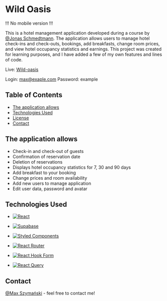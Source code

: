 
# Wild Oasis

!!! No mobile version !!!

This is a hotel management application developed during a course by [@Jonas Schmedtmann](https://github.com/jonasschmedtmann).
The application allows users to manage hotel check-ins and check-outs, bookings, add breakfasts, change room prices, and view hotel occupancy statistics and earnings. 
This project was created for learning purposes, and I have added a few of my own features and lines of code.

Live: [Wild-oasis](https://bookings-wild.netlify.app)

Login: max@exaple.com
Password: example



## Table of Contents

- [The application allows](#the-application-allows)
- [Technologies Used](#technologies-used)
- [License](#license)
- [Contact](#contact)



## The application allows

- Check-in and check-out of guests
- Confirmation of reservation date
- Deletion of reservations
- Displays hotel occupancy statistics for 7, 30 and 90 days
- Add breakfast to your booking
- Change prices and room availability
- Add new users to manage application
- Edit user data, password and avatar



## Technologies Used

- [![React](https://img.shields.io/badge/react-%2320232a.svg?style=for-the-badge&logo=react&logoColor=%2361DAFB)](https://react.dev)
  
- [![Supabase](https://img.shields.io/badge/Supabase-3ECF8E?style=for-the-badge&logo=supabase&logoColor=white)](https://supabase.com/)
  
- [![Styled Components](https://img.shields.io/badge/styled--components-DB7093?style=for-the-badge&logo=styled-components&logoColor=white)](https://styled-components.com/)
  
- [![React Router](https://img.shields.io/badge/React_Router-CA4245?style=for-the-badge&logo=react-router&logoColor=white)](https://reactrouter.com/en/main)
  
- [![React Hook Form](https://img.shields.io/badge/React%20Hook%20Form-%23EC5990.svg?style=for-the-badge&logo=reacthookform&logoColor=white)](https://react-hook-form.com/)
  
- [![React Query](https://img.shields.io/badge/-React%20Query-FF4154?style=for-the-badge&logo=react%20query&logoColor=white)](https://tanstack.com/query/latest)

  

## Contact

[@Max Szymański](https://maxszymanski.pl) - feel free to contact me!
